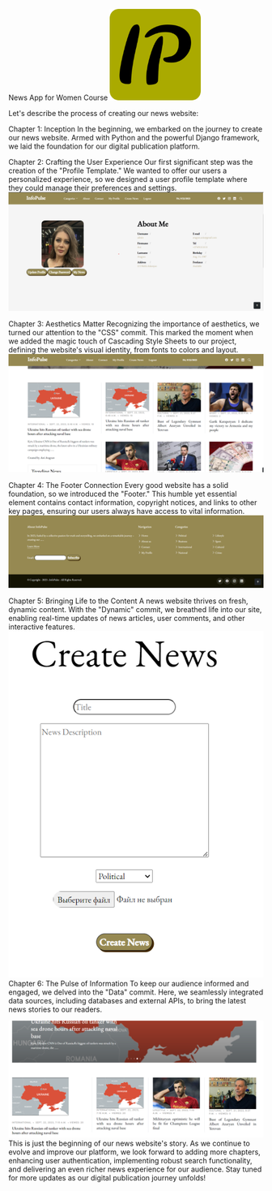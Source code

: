 

News App for Women Course
![Alt text](apple-touch-icon-1.png) 

Let's describe the process of creating our news website:

Chapter 1: Inception
In the beginning, we embarked on the journey to create our news website. Armed with Python and the powerful Django framework, we laid the foundation for our digital publication platform.

Chapter 2: Crafting the User Experience
Our first significant step was the creation of the "Profile Template." We wanted to offer our users a personalized experience, so we designed a user profile template where they could manage their preferences and settings.
![Alt text](<Снимок экрана 2023-09-22 110417.png>)

Chapter 3: Aesthetics Matter
Recognizing the importance of aesthetics, we turned our attention to the "CSS" commit. This marked the moment when we added the magic touch of Cascading Style Sheets to our project, defining the website's visual identity, from fonts to colors and layout.
![Alt text](<Снимок экрана 2023-09-22 110714.png>)

Chapter 4: The Footer Connection
Every good website has a solid foundation, so we introduced the "Footer." This humble yet essential element contains contact information, copyright notices, and links to other key pages, ensuring our users always have access to vital information.
![Alt text](<Снимок экрана 2023-09-22 110842.png>)

Chapter 5: Bringing Life to the Content
A news website thrives on fresh, dynamic content. With the "Dynamic" commit, we breathed life into our site, enabling real-time updates of news articles, user comments, and other interactive features.
![Alt text](<Снимок экрана 2023-09-22 111134.png>)
Chapter 6: The Pulse of Information
To keep our audience informed and engaged, we delved into the "Data" commit. Here, we seamlessly integrated data sources, including databases and external APIs, to bring the latest news stories to our readers.

![Alt text](<Снимок экрана 2023-09-22 111345.png>)
This is just the beginning of our news website's story. As we continue to evolve and improve our platform, we look forward to adding more chapters, enhancing user authentication, implementing robust search functionality, and delivering an even richer news experience for our audience. Stay tuned for more updates as our digital publication journey unfolds!
